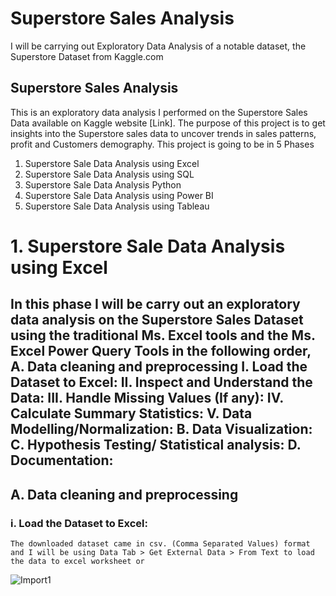 # Superstore Sales Analysis
I will be carrying out Exploratory Data Analysis of a notable dataset, the Superstore Dataset from Kaggle.com

## Superstore Sales Analysis
This is an exploratory data analysis I performed on the Superstore Sales Data available on Kaggle website [Link]. The purpose of this project is to get insights into the Superstore sales data to uncover trends in sales patterns, profit and Customers demography. 
This project is going to be in 5 Phases  
1.	Superstore Sale Data Analysis using Excel
2.	Superstore Sale Data Analysis using SQL
3.	Superstore Sale Data Analysis Python
4.	Superstore Sale Data Analysis using Power BI
5.	Superstore Sale Data Analysis using Tableau

# 1.	Superstore Sale Data Analysis using Excel
In this phase I will be carry out an exploratory data analysis on the Superstore Sales Dataset using the traditional Ms. Excel tools and the Ms. Excel Power Query Tools in the following order,  
    A.	Data cleaning and preprocessing
    I.	Load the Dataset to Excel:
    II.	Inspect and Understand the Data:
    III.	Handle Missing Values (If any):
    IV.	Calculate Summary Statistics:
    V.	Data Modelling/Normalization: 
    B.	Data Visualization:
    C.	Hypothesis Testing/ Statistical analysis:
    D.	Documentation:
---

   ## A.	Data cleaning and preprocessing
   ### i.	Load the Dataset to Excel:
    The downloaded dataset came in csv. (Comma Separated Values) format and I will be using Data Tab > Get External Data > From Text to load the data to excel worksheet or
![Import1](https://github.com/user-attachments/assets/0f31429f-406f-406d-ba1f-c54c1940363b)



